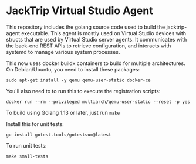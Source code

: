 # JackTrip Virtual Studio Agent

This repository includes the golang source code used to build the
jacktrip-agent executable. 
This agent is mostly used on Virtual Studio devices
with structs that are used by Virtual Studio server agents. 
It communicates with the back-end REST APIs to retrieve
configuration, and interacts with systemd to manage various system processes.

This now uses docker buildx containers to build for multiple architectures. On
Debian/Ubuntu, you need to install these packages:

`sudo apt-get install -y qemu qemu-user-static docker-ce`

You'll also need to to run this to execute the registration scripts:

`docker run --rm --privileged multiarch/qemu-user-static --reset -p yes`

To build using Golang 1.13 or later, just run `make`

Install this for unit tests:

`go install gotest.tools/gotestsum@latest`

To run unit tests:

`make small-tests`
